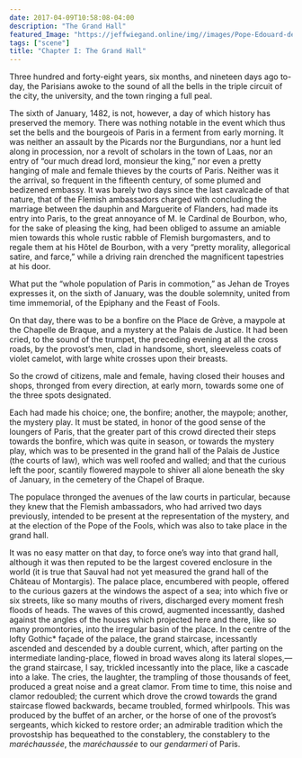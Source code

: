 ```yaml
---
date: 2017-04-09T10:58:08-04:00
description: "The Grand Hall"
featured_Image: "https://jeffwiegand.online/img//images/Pope-Edouard-de-Beaumont-1844.jpg"
tags: ["scene"]
title: "Chapter I: The Grand Hall"
---
```


Three hundred and forty-eight years, six months, and nineteen days ago
to-day, the Parisians awoke to the sound of all the bells in the triple
circuit of the city, the university, and the town ringing a full peal.

The sixth of January, 1482, is not, however, a day of which history has
preserved the memory. There was nothing notable in the event which thus
set the bells and the bourgeois of Paris in a ferment from early morning.
It was neither an assault by the Picards nor the Burgundians, nor a hunt
led along in procession, nor a revolt of scholars in the town of Laas, nor
an entry of “our much dread lord, monsieur the king,” nor even a pretty
hanging of male and female thieves by the courts of Paris. Neither was it
the arrival, so frequent in the fifteenth century, of some plumed and
bedizened embassy. It was barely two days since the last cavalcade of that
nature, that of the Flemish ambassadors charged with concluding the
marriage between the dauphin and Marguerite of Flanders, had made its
entry into Paris, to the great annoyance of M. le Cardinal de Bourbon,
who, for the sake of pleasing the king, had been obliged to assume an
amiable mien towards this whole rustic rabble of Flemish burgomasters, and
to regale them at his Hôtel de Bourbon, with a very “pretty morality,
allegorical satire, and farce,” while a driving rain drenched the
magnificent tapestries at his door.

What put the “whole population of Paris in commotion,” as Jehan de Troyes
expresses it, on the sixth of January, was the double solemnity, united
from time immemorial, of the Epiphany and the Feast of Fools.

On that day, there was to be a bonfire on the Place de Grève, a maypole at
the Chapelle de Braque, and a mystery at the Palais de Justice. It had
been cried, to the sound of the trumpet, the preceding evening at all the
cross roads, by the provost’s men, clad in handsome, short, sleeveless
coats of violet camelot, with large white crosses upon their breasts.

So the crowd of citizens, male and female, having closed their houses and
shops, thronged from every direction, at early morn, towards some one of
the three spots designated.

Each had made his choice; one, the bonfire; another, the maypole; another,
the mystery play. It must be stated, in honor of the good sense of the
loungers of Paris, that the greater part of this crowd directed their
steps towards the bonfire, which was quite in season, or towards the
mystery play, which was to be presented in the grand hall of the Palais de
Justice (the courts of law), which was well roofed and walled; and that
the curious left the poor, scantily flowered maypole to shiver all alone
beneath the sky of January, in the cemetery of the Chapel of Braque.

The populace thronged the avenues of the law courts in particular, because
they knew that the Flemish ambassadors, who had arrived two days
previously, intended to be present at the representation of the mystery,
and at the election of the Pope of the Fools, which was also to take place
in the grand hall.

It was no easy matter on that day, to force one’s way into that grand
hall, although it was then reputed to be the largest covered enclosure in
the world (it is true that Sauval had not yet measured the grand hall of
the Château of Montargis). The palace place, encumbered with people,
offered to the curious gazers at the windows the aspect of a sea; into
which five or six streets, like so many mouths of rivers, discharged every
moment fresh floods of heads. The waves of this crowd, augmented
incessantly, dashed against the angles of the houses which projected here
and there, like so many promontories, into the irregular basin of the
place. In the centre of the lofty Gothic* façade of the palace, the grand
staircase, incessantly ascended and descended by a double current, which,
after parting on the intermediate landing-place, flowed in broad waves
along its lateral slopes,—the grand staircase, I say, trickled
incessantly into the place, like a cascade into a lake. The cries, the
laughter, the trampling of those thousands of feet, produced a great noise
and a great clamor. From time to time, this noise and clamor redoubled;
the current which drove the crowd towards the grand staircase flowed
backwards, became troubled, formed whirlpools. This was produced by the
buffet of an archer, or the horse of one of the provost’s sergeants, which
kicked to restore order; an admirable tradition which the provostship has
bequeathed to the constablery, the constablery to the _maréchaussée_,
the _maréchaussée_ to our _gendarmeri_ of Paris.
